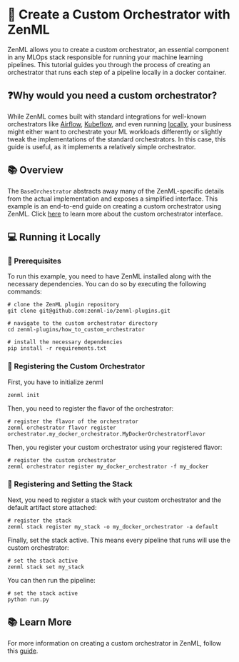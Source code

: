 # 🎼 Create a Custom Orchestrator with ZenML

ZenML allows you to create a custom orchestrator, an essential component in any MLOps stack responsible for running your machine learning pipelines. This tutorial guides you through the process of creating an orchestrator that runs each step of a pipeline locally in a docker container.

## ❓Why would you need a custom orchestrator?

While ZenML comes built with standard integrations for well-known orchestrators like [Airflow](https://docs.zenml.io/stacks-and-components/component-guide/orchestrators/airflow), [Kubeflow](https://docs.zenml.io/stacks-and-components/component-guide/orchestrators/kubeflow), and even running [locally](https://docs.zenml.io/stacks-and-components/component-guide/orchestrators/local), your business might either want to orchestrate your ML workloads differently or slightly tweak the implementations of the standard orchestrators. In this case, this guide is useful, as it implements a relatively simple orchestrator.

## 📚 Overview

The `BaseOrchestrator` abstracts away many of the ZenML-specific details from the actual implementation and exposes a simplified interface. This example is an end-to-end guide on creating a custom orchestrator using ZenML. Click [here](https://docs.zenml.io/stacks-and-components/component-guide/orchestrators/custom) to learn more about the custom orchestrator interface.

## 💻 Running it Locally

### 📑 Prerequisites

To run this example, you need to have ZenML installed along with the necessary dependencies. You can do so by executing the following commands:

```shell
# clone the ZenML plugin repository
git clone git@github.com:zenml-io/zenml-plugins.git

# navigate to the custom orchestrator directory
cd zenml-plugins/how_to_custom_orchestrator

# install the necessary dependencies
pip install -r requirements.txt
```

### 🚀 Registering the Custom Orchestrator

First, you have to initialize zenml

```shell
zenml init
```

Then, you need to register the flavor of the orchestrator:

```shell
# register the flavor of the orchestrator
zenml orchestrator flavor register orchestrator.my_docker_orchestrator.MyDockerOrchestratorFlavor 
```

Then, you register your custom orchestrator using your registered flavor:

```shell
# register the custom orchestrator
zenml orchestrator register my_docker_orchestrator -f my_docker  
```

### 📝 Registering and Setting the Stack

Next, you need to register a stack with your custom orchestrator and the default artifact store attached:

```shell
# register the stack
zenml stack register my_stack -o my_docker_orchestrator -a default
```

Finally, set the stack active. This means every pipeline that runs will use the custom orchestrator:

```shell
# set the stack active
zenml stack set my_stack
```

You can then run the pipeline:

```shell
# set the stack active
python run.py
```

## 📚 Learn More

For more information on creating a custom orchestrator in ZenML, follow this [guide](https://docs.zenml.io/stacks-and-components/component-guide/orchestrators).